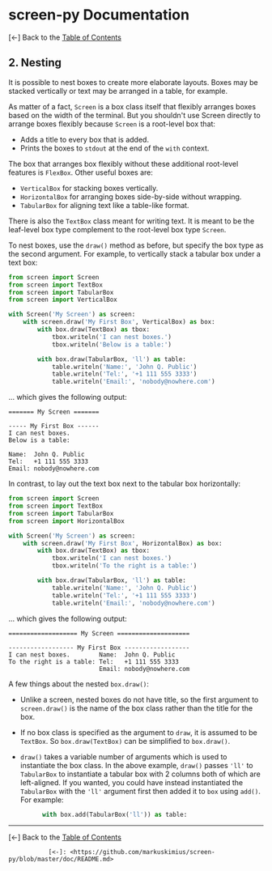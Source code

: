 # screen-py Documentation

[<-] Back to the [Table of Contents]

## 2. Nesting

It is possible to nest boxes to create more elaborate layouts.  Boxes may be
stacked vertically or text may be arranged in a table, for example.

As matter of a fact, `Screen` is a box class itself that flexibly arranges
boxes based on the width of the terminal.  But you shouldn't use Screen
directly to arrange boxes flexibly because `Screen` is a root-level box that:

* Adds a title to every box that is added.
* Prints the boxes to `stdout` at the end of the `with` context.

The box that arranges box flexibly without these additional root-level features
is `FlexBox`.  Other useful boxes are:

* `VerticalBox` for stacking boxes vertically.
* `HorizontalBox` for arranging boxes side-by-side without wrapping.
* `TabularBox` for aligning text like a table-like format.

There is also the `TextBox` class meant for writing text.  It is meant to be
the leaf-level box type complement to the root-level box type `Screen`.

To nest boxes, use the `draw()` method as before, but specify the box type as
the second argument.  For example, to vertically stack a tabular box under a
text box:

```python
from screen import Screen
from screen import TextBox
from screen import TabularBox
from screen import VerticalBox

with Screen('My Screen') as screen:
    with screen.draw('My First Box', VerticalBox) as box:
        with box.draw(TextBox) as tbox:
            tbox.writeln('I can nest boxes.')
            tbox.writeln('Below is a table:')

        with box.draw(TabularBox, 'll') as table:
            table.writeln('Name:', 'John Q. Public')
            table.writeln('Tel:', '+1 111 555 3333')
            table.writeln('Email:', 'nobody@nowhere.com')
```
... which gives the following output:

```
======= My Screen =======

----- My First Box ------
I can nest boxes.
Below is a table:

Name:  John Q. Public
Tel:   +1 111 555 3333
Email: nobody@nowhere.com
```

In contrast, to lay out the text box next to the tabular box horizontally:

```python
from screen import Screen
from screen import TextBox
from screen import TabularBox
from screen import HorizontalBox

with Screen('My Screen') as screen:
    with screen.draw('My First Box', HorizontalBox) as box:
        with box.draw(TextBox) as tbox:
            tbox.writeln('I can nest boxes.')
            tbox.writeln('To the right is a table:')

        with box.draw(TabularBox, 'll') as table:
            table.writeln('Name:', 'John Q. Public')
            table.writeln('Tel:', '+1 111 555 3333')
            table.writeln('Email:', 'nobody@nowhere.com')
```
... which gives the following output:

```
=================== My Screen ====================
                                                  
------------------ My First Box ------------------
I can nest boxes.        Name:  John Q. Public    
To the right is a table: Tel:   +1 111 555 3333   
                         Email: nobody@nowhere.com
```

A few things about the nested `box.draw()`:

* Unlike a screen, nested boxes do not have title, so the first argument to
  `screen.draw()` is the name of the box class rather than the title for the
  box.

* If no box class is specified as the argument to `draw`, it is assumed to be
  `TextBox`.  So `box.draw(TextBox)` can be simplified to `box.draw()`.

* `draw()` takes a variable number of arguments which is used to instantiate
  the box class.  In the above example, `draw()` passes `'ll'` to `TabularBox`
  to instantiate a tabular box with 2 columns both of which are left-aligned.
  If you wanted, you could have instead instantiated the `TabularBox` with the
  `'ll'` argument first then added it to `box` using `add()`.  For example:
  ```python
        with box.add(TabularBox('ll')) as table:
  ```


---

[<-] Back to the [Table of Contents]


               [<-]: <https://github.com/markuskimius/screen-py/blob/master/doc/README.md>
[Table of Contents]: <https://github.com/markuskimius/screen-py/blob/master/doc/README.md>

